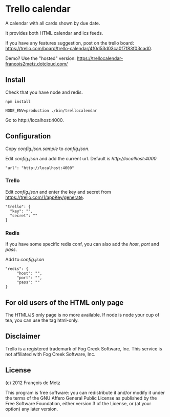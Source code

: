 # Trello calendar

A calendar with all cards shown by due date.

It provides both HTML calendar and ics feeds.

If you have any features suggestion, post on the trello board: https://trello.com/board/trello-calendar/4f0d53d03ca0f7f83f03cad0.

Demo? Use the "hosted" version: https://trellocalendar-francois2metz.dotcloud.com/

## Install

Check that you have node and redis.

    npm install

    NODE_ENV=production ./bin/trellocalendar

Go to http://localhost:4000.

## Configuration

Copy *config.json.sample* to *config.json*.

Edit *config.json* and add the current url. Default is *http://localhost:4000*

    "url": "http://localhost:4000"

### Trello

Edit *config.json* and enter the key and secret from https://trello.com/1/appKey/generate.

    "trello": {
      "key": "",
      "secret": ""
    }

### Redis

If you have some specific redis conf, you can also add the *host*, *port* and *pass*.

Add to *config.json*

    "redis": {
         "host": "",
         "port": "",
         "pass": ""
    }

## For old users of the HTML only page

The HTML/JS only page is no more available. If node is node your cup of tea, you can use the tag html-only.

## Disclaimer

Trello is a registered trademark of Fog Creek Software, Inc. This service is not affiliated with Fog Creek Software, Inc.

## License

(c) 2012 François de Metz

This program is free software: you can redistribute it and/or modify
it under the terms of the GNU Affero General Public License as published by
the Free Software Foundation, either version 3 of the License, or
(at your option) any later version.
